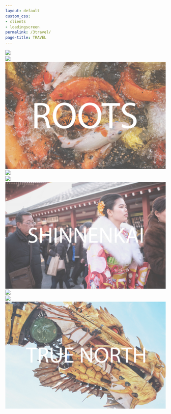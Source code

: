 ```yaml
---
layout: default
custom_css: 
- clients
- loadingscreen
permalink: /3travel/
page-title: TRAVEL
---
```

<div class="page-content">
	<div class="row galleries remove-padding hidden-sm hidden-xs">
		<a class="image-banner" href="/6roots">
			<div class="col-md-12 remove-padding">
				<img src="/assets/travel/nav/6roots.jpg" onmouseover="this.src='/assets/travel/nav/roots-hover.jpg'" onmouseout="this.src='/assets/travel/nav/6roots.jpg'">
			</div>
		</a>
	</div>
	<div class="col-sm-12 visible-sm remove-padding">
		<div class="row remove-padding">
			<a class="image-banner" href="/6roots">
				<img src="/assets/travel/nav/roots-hover.jpg"/>
			</a>
		</div>
	</div>
	<div class="col-xs-12 visible-xs remove-padding">
		<div class="row remove-padding" id="horizontal">
			<a class="image-banner" href="/6roots">
				<img src="/assets/travel/nav/1roots.jpg"/>
			</a>
		</div>
	</div>
	<div class="row galleries remove-padding hidden-sm hidden-xs">
		<a class="image-banner" href="/5shinnenkai">
			<div class="col-md-12 remove-padding">
				<img src="/assets/travel/nav/5shinnenkai.jpg" onmouseover="this.src='/assets/travel/nav/shinnenkai-hover.jpg'" onmouseout="this.src='/assets/travel/nav/5shinnenkai.jpg'">
			</div>
		</a>
	</div>
	<div class="col-sm-12 visible-sm remove-padding">
		<div class="row remove-padding">
			<a class="image-banner" href="/5shinnenkai">
				<img src="/assets/travel/nav/shinnenkai-hover.jpg"/>
			</a>
		</div>
	</div>
	<div class="col-xs-12 visible-xs remove-padding">
		<div class="row remove-padding" id="horizontal">
			<a class="image-banner" href="/5shinnenkai">
				<img src="/assets/travel/nav/2shinnenkai.jpg"/>
			</a>
		</div>
    </div>
	<div class="row galleries remove-padding hidden-sm hidden-xs">
		<a class="image-banner" href="/4true-north">
			<div class="col-md-12 remove-padding">
				<img src="/assets/travel/nav/4true-north.jpg" onmouseover="this.src='/assets/travel/nav/true-north-hover.jpg'" onmouseout="this.src='/assets/travel/nav/4true-north.jpg'">
			</div>
		</a>
	</div>
	<div class="col-sm-12 visible-sm remove-padding">
		<div class="row remove-padding">
			<a class="image-banner" href="/4true-north">
				<img src="/assets/travel/nav/true-north-hover.jpg"/>
			</a>
		</div>
	</div>
	<div class="col-xs-12 visible-xs remove-padding">
		<div class="row remove-padding" id="horizontal">
			<a class="image-banner" href="/4true-north">
				<img src="/assets/travel/nav/3true-north.jpg"/>
			</a>
		</div>
    </div>
</div>
